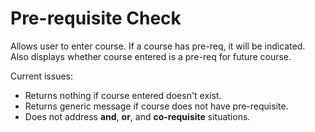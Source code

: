 # Pre-requisite Check

Allows user to enter course. If a course has pre-req, it will be indicated. Also displays whether course entered is a pre-req for future course.

Current issues:

* Returns nothing if course entered doesn't exist.
* Returns generic message if course does not have pre-requisite.
* Does not address **and**, **or**, and **co-requisite** situations.  